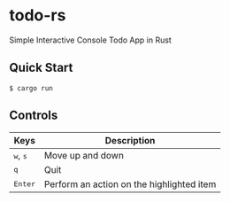# todo-rs 

Simple Interactive Console Todo App in Rust

## Quick Start

```console
$ cargo run
```

## Controls

|Keys | Description |
|---|---|
|<kbd>w</kbd>, <kbd>s</kbd> | Move up and down |
|<kbd>q</kbd>|Quit|
|<kbd>Enter</kbd> | Perform an action on the highlighted item|
